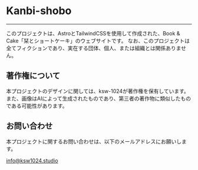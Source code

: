 # Kanbi-shobo
---
このプロジェクトは、AstroとTailwindCSSを使用して作成された、Book & Cake「栞とショートケーキ」のウェブサイトです。
なお、このプロジェクトは全てフィクションであり、実在する団体、個人、または組織とは関係ありません。

## 著作権について
本プロジェクトのデザインに関しては、ksw-1024が著作権を保有しています。
また、画像はAIによって生成されたものであり、第三者の著作物に類似したものである可能性があります。

## お問い合わせ
本プロジェクトに関するお問い合わせは、以下のメールアドレスにお願いします。

info@ksw1024.studio
